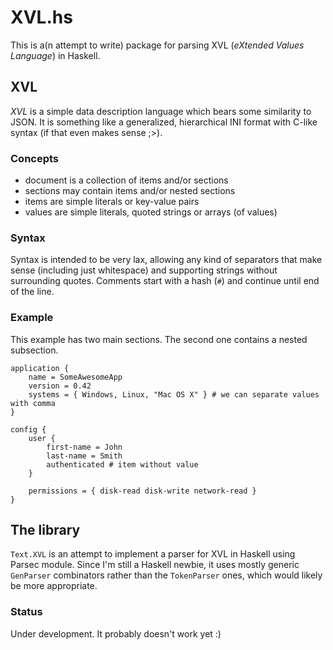 # XVL.hs

This is a(n attempt to write) package for parsing XVL (_eXtended Values Language_) in Haskell.

## XVL

_XVL_ is a simple data description language which bears some similarity to JSON. It is something
like a generalized, hierarchical INI format with C-like syntax (if that even makes sense ;>).

### Concepts

* document is a collection of items and/or sections
* sections may contain items and/or nested sections
* items are simple literals or key-value pairs
* values are simple literals, quoted strings or arrays (of values)

### Syntax

Syntax is intended to be very lax, allowing any kind of separators that make sense (including just whitespace)
and supporting strings without surrounding quotes. Comments start with a hash (<code>#</code>) and continue
until end of the line.  

### Example

This example has two main sections. The second one contains a nested subsection.

    application {
        name = SomeAwesomeApp
        version = 0.42
        systems = { Windows, Linux, "Mac OS X" } # we can separate values with comma
    }
    
    config {
        user {
            first-name = John
            last-name = Smith
            authenticated # item without value
        }
        
        permissions = { disk-read disk-write network-read }
    }


## The library

<code>Text.XVL</code> is an attempt to implement a parser for XVL in Haskell using Parsec module. Since I'm
still a Haskell newbie, it uses mostly generic <code>GenParser</code> combinators rather than the <code>TokenParser</code>
ones, which would likely be more appropriate.

### Status

Under development. It probably doesn't work yet :)
